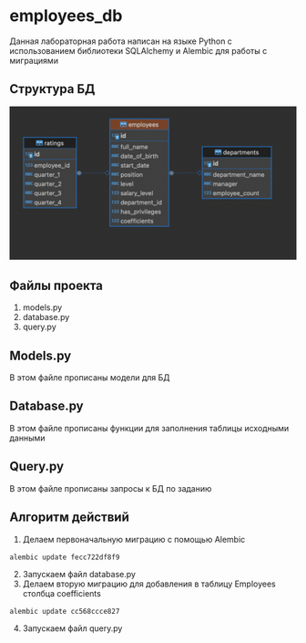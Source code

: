 # employees_db

Данная лабораторная работа написан на языке Python  с использованием библиотеки SQLAlchemy  и Alembic для работы с миграциями 


## Структура БД

![Image alt](db_struct.png)

## Файлы проекта 

1. models.py 
2. database.py
3. query.py



## Models.py

В этом файле прописаны модели для БД


## Database.py

В этом файле прописаны функции для заполнения таблицы исходными данными 

## Query.py

В этом файле прописаны запросы к БД по заданию

## Алгоритм действий

1. Делаем первоначальную миграцию с помощью Alembic
```
alembic update fecc722df8f9
```
2. Запускаем файл database.py
3. Делаем вторую миграцию для добавления в таблицу Employees столбца coefficients
```
alembic update cc568ccce827
```
4. Запускаем файл query.py